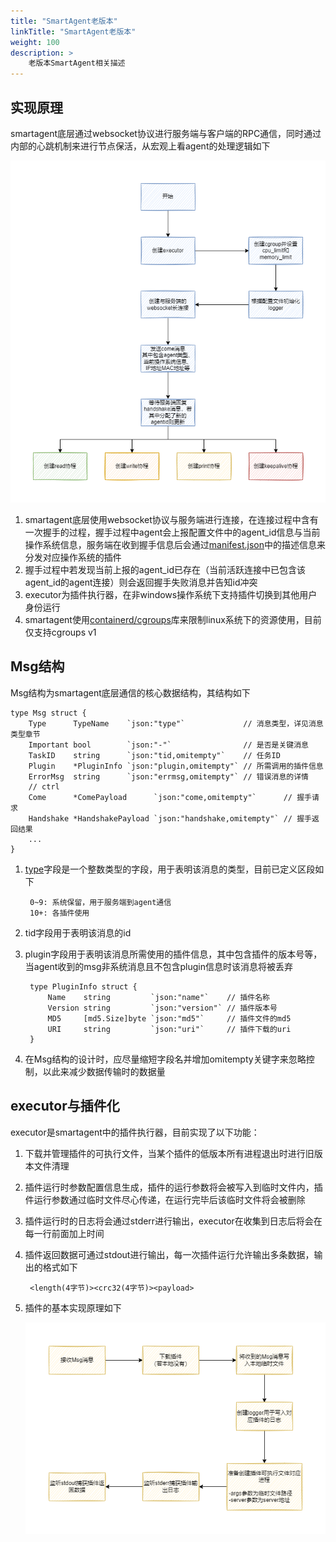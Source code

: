 ```yaml
---
title: "SmartAgent老版本"
linkTitle: "SmartAgent老版本"
weight: 100
description: >
    老版本SmartAgent相关描述
---
```


## 实现原理

smartagent底层通过websocket协议进行服务端与客户端的RPC通信，同时通过内部的心跳机制来进行节点保活，从宏观上看agent的处理逻辑如下

![agent_main](imgs/agent_main.png)

1. smartagent底层使用websocket协议与服务端进行连接，在连接过程中含有一次握手的过程，握手过程中agent会上报配置文件中的agent_id信息与当前操作系统信息，服务端在收到握手信息后会通过[manifest.json](https://github.com/jkstack/scaffolding/blob/master/manifest.json)中的描述信息来分发对应操作系统的插件
2. 握手过程中若发现当前上报的agent_id已存在（当前活跃连接中已包含该agent_id的agent连接）则会返回握手失败消息并告知id冲突
3. executor为插件执行器，在非windows操作系统下支持插件切换到其他用户身份运行
4. smartagent使用[containerd/cgroups](https://github.com/containerd/cgroups)库来限制linux系统下的资源使用，目前仅支持cgroups v1

## Msg结构

Msg结构为smartagent底层通信的核心数据结构，其结构如下

    type Msg struct {
        Type      TypeName    `json:"type"`             // 消息类型，详见消息类型章节
        Important bool        `json:"-"`                // 是否是关键消息
        TaskID    string      `json:"tid,omitempty"`    // 任务ID
        Plugin    *PluginInfo `json:"plugin,omitempty"` // 所需调用的插件信息
        ErrorMsg  string      `json:"errmsg,omitempty"` // 错误消息的详情
        // ctrl
        Come      *ComePayload      `json:"come,omitempty"`      // 握手请求
        Handshake *HandshakePayload `json:"handshake,omitempty"` // 握手返回结果
        ...
    }

1. [type](https://github.com/jkstack/anet/blob/master/types.go)字段是一个整数类型的字段，用于表明该消息的类型，目前已定义区段如下

        0~9: 系统保留，用于服务端到agent通信
        10+: 各插件使用
2. tid字段用于表明该消息的id
3. plugin字段用于表明该消息所需使用的插件信息，其中包含插件的版本号等，当agent收到的msg非系统消息且不包含plugin信息时该消息将被丢弃

        type PluginInfo struct {
            Name    string         `json:"name"`    // 插件名称
            Version string         `json:"version"` // 插件版本号
            MD5     [md5.Size]byte `json:"md5"`     // 插件文件的md5
            URI     string         `json:"uri"`     // 插件下载的uri
        }
4. 在Msg结构的设计时，应尽量缩短字段名并增加omitempty关键字来忽略控制，以此来减少数据传输时的数据量

## executor与插件化

executor是smartagent中的插件执行器，目前实现了以下功能：

1. 下载并管理插件的可执行文件，当某个插件的低版本所有进程退出时进行旧版本文件清理
2. 插件运行时参数配置信息生成，插件的运行参数将会被写入到临时文件内，插件运行参数通过临时文件尽心传递，在运行完毕后该临时文件将会被删除
3. 插件运行时的日志将会通过stderr进行输出，executor在收集到日志后将会在每一行前面加上时间
4. 插件返回数据可通过stdout进行输出，每一次插件运行允许输出多条数据，输出的格式如下

        <length(4字节)><crc32(4字节)><payload>
5. 插件的基本实现原理如下

    ![plugin](imgs/plugin.png)
